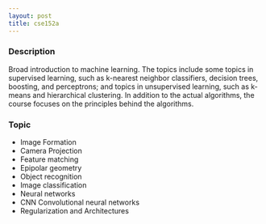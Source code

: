 ```yaml
---
layout: post
title: cse152a
---
```


### Description

Broad introduction to machine learning. The topics include some topics in supervised learning, such as k-nearest neighbor classifiers, decision trees, boosting, and perceptrons; and topics in unsupervised learning, such as k-means and hierarchical clustering. In addition to the actual algorithms, the course focuses on the principles behind the algorithms.

### Topic

- Image Formation
- Camera Projection
- Feature matching
- Epipolar geometry
- Object recognition
- Image classification
- Neural networks
- CNN Convolutional neural networks
- Regularization and Architectures